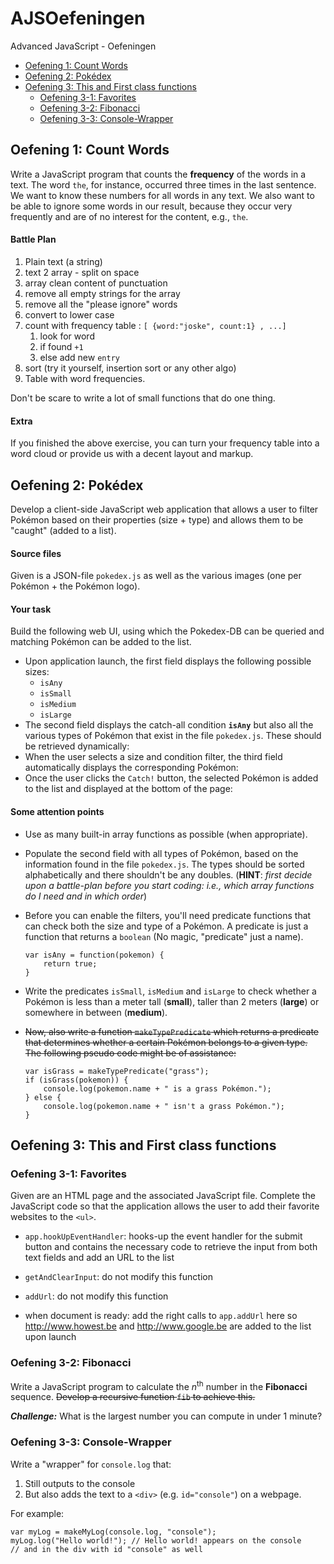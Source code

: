 # AJSOefeningen
Advanced JavaScript - Oefeningen

- [Oefening 1: Count Words](#oefening-1-count-words)
- [Oefening 2: Pokédex](#oefening-2-pokédex)
- [Oefening 3: This and First class functions](#oefening-3-this-and-first-class-functions)
  - [Oefening 3-1: Favorites](#oefening-3-1-favorites)
  - [Oefening 3-2: Fibonacci](#oefening-3-2-fibonacci)
  - [Oefening 3-3: Console-Wrapper](#oefening-3-3-console-wrapper)

## Oefening 1: Count Words

Write a JavaScript program that counts the **frequency** of the words in a text. The word `the`, for instance, occurred three times in the last sentence. We want to know these numbers for all words in any text. We also want to be able to ignore some words in our result, because they occur very frequently and are of no interest for the content, e.g., `the`.

#### Battle Plan

1. Plain text (a string)
2. text 2 array - split on space
3. array clean content of punctuation
4. remove all empty strings for the array
5. remove all the "please ignore" words
6. convert to lower case
7. count with frequency table : `[ {word:"joske", count:1} , ...]`
   1. look for word
   2. if found `+1`
   3. else add new `entry`
8. sort (try it yourself, insertion sort or any other algo)
9. Table with word frequencies.

Don't be scare to write a lot of small functions that do one thing.

#### Extra

If you finished the above exercise, you can turn your frequency table into a word cloud or provide us with a decent layout and markup.



## Oefening 2: Pokédex

Develop a client-side JavaScript web application that allows a user to filter Pokémon based on their properties (size + type) and allows them to be "caught" (added to a list).

#### Source files

Given is a JSON-file `pokedex.js` as well as the various images (one per Pokémon + the Pokémon logo).

#### Your task

Build the following web UI, using which the Pokedex-DB can be queried and matching Pokémon can be added to the list.

- Upon application launch, the first field displays the following possible sizes:
  - `isAny`
  - `isSmall`
  - `isMedium`
  - `isLarge`
- The second field displays the catch-all condition **`isAny`** but also all the various types of Pokémon that exist in the file `pokedex.js`. These should be retrieved dynamically:
- When the user selects a size and condition filter, the third field automatically displays the corresponding Pokémon:
- Once the user clicks the `Catch!` button, the selected Pokémon is added to the list and displayed at the bottom of the page:

#### Some attention points

- Use as many built-in array functions as possible (when appropriate).

- Populate the second field with all types of Pokémon, based on the information found in the file `pokedex.js`. The types should be sorted alphabetically and there shouldn't be any doubles. (**HINT**: *first decide upon a battle-plan before you start coding: i.e., which array functions do I need and in which order*)

- Before you can enable the filters, you'll need predicate functions that can check both the size and type of a Pokémon. A predicate is just a function that returns a `boolean` (No magic, "predicate" just a name).

  ```
  var isAny = function(pokemon) {
      return true;
  }
  ```

- Write the predicates `isSmall`, `isMedium` and `isLarge` to check whether a Pokémon is less than a meter tall (**small**), taller than 2 meters (**large**) or somewhere in between (**medium**).

- ~~Now, also write a function `makeTypePredicate` which returns a predicate that determines whether a certain Pokémon belongs to a given type. The following pseudo code might be of assistance:~~

  ```
  var isGrass = makeTypePredicate("grass");
  if (isGrass(pokemon)) {
      console.log(pokemon.name + " is a grass Pokémon.");
  } else {
      console.log(pokemon.name + " isn't a grass Pokémon.");
  }
  ```




## Oefening 3: This and First class functions

### Oefening 3-1: Favorites

Given are an HTML page and the associated JavaScript file. Complete the JavaScript code so that the application allows the user to add their favorite websites to the `<ul>`. 

- `app.hookUpEventHandler`: hooks-up the event handler for the submit button and contains the necessary code to retrieve the input from both text fields and add an URL to the list


- `getAndClearInput`: do not modify this function
- `addUrl`: do not modify this function
- when document is ready: add the right calls to `app.addUrl` here so http://www.howest.be and http://www.google.be are added to the list upon launch


### Oefening 3-2: Fibonacci

Write a JavaScript program to calculate the *n*<sup>th</sup> number in the **Fibonacci** sequence. ~~Develop a recursive function `fib` to achieve this.~~

***Challenge:*** What is the largest number you can compute in under 1 minute?

### Oefening 3-3: Console-Wrapper

Write a "wrapper" for `console.log` that:

1. Still outputs to the console
2. But also adds the text to a `<div>` (e.g. `id="console"`) on a webpage.

For example:

```
var myLog = makeMyLog(console.log, "console");
myLog.log("Hello world!"); // Hello world! appears on the console
// and in the div with id "console" as well
```

